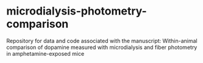 # microdialysis-photometry-comparison
Repository for data and code associated with the manuscript: Within-animal comparison of dopamine measured with microdialysis and fiber photometry in amphetamine-exposed mice
